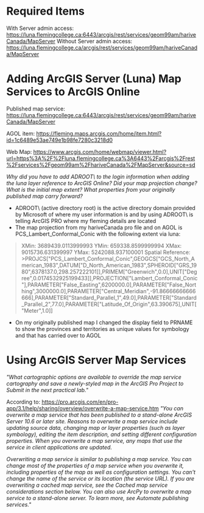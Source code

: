 # Required Items
With Server admin access: https://luna.flemingcollege.ca:6443/arcgis/rest/services/geom99am/hariveCanada/MapServer
Without Server admin access: https://luna.flemingcollege.ca/arcgis/rest/services/geom99am/hariveCanada/MapServer

# Adding ArcGIS Server (Luna) Map Services to ArcGIS Online

Published map service: https://luna.flemingcollege.ca:6443/arcgis/rest/services/geom99am/hariveCanada/MapServer

AGOL item: https://fleming.maps.arcgis.com/home/item.html?id=1c6489e53ae749e1b98fe7280c3218d0

Web Map: https://www.arcgis.com/home/webmap/viewer.html?url=https%3A%2F%2Fluna.flemingcollege.ca%3A6443%2Farcgis%2Frest%2Fservices%2Fgeom99am%2FhariveCanada%2FMapServer&source=sd

*Why did you have to add ADROOT\ to the login information when adding the luna layer reference to ArcGIS Online? Did your map projection change? What is the initial map extent? What properties from your originally published map carry forward?*
- ADROOT\ (active directory root) is the active directory domain provided by Microsoft of where my user information is and by using ADROOT\ is telling ArcGIS PRO where my fleming details are located
- The map projection from my hariveCanada pro file and on AGOL is PCS_Lambert_Conformal_Conic with the following extent via luna:
> XMin: 3689439.0113999993
> YMin: 659338.8599999994
> XMax: 9015736.631399997
> YMax: 5242088.937100001
> Spatial Reference: >PROJCS["PCS_Lambert_Conformal_Conic",GEOGCS["GCS_North_American_1983",DATUM["D_North_American_1983",SPHEROID["GRS_1980",6378137.0,298.257222101]],PRIMEM["Greenwich",0.0],UNIT["Degree",0.0174532925199433]],PROJECTION["Lambert_Conformal_Conic"],PARAMETER["False_Easting",6200000.0],PARAMETER["False_Northing",3000000.0],PARAMETER["Central_Meridian",-91.86666666666666],PARAMETER["Standard_Parallel_1",49.0],PARAMETER["Standard_Parallel_2",77.0],PARAMETER["Latitude_Of_Origin",63.390675],UNIT["Meter",1.0]]
- On my originally published map I changed the display field to PRNAME to show the provinces and territories as unique values for symbology and that has carried over to AGOL

# Using ArcGIS Server Map Services
*"What cartographic options are available to override the map service cartography and save a newly-styled map in the ArcGIS Pro Project to Submit in the next practical lab."*

According to: https://pro.arcgis.com/en/pro-app/3.1/help/sharing/overview/overwrite-a-map-service.htm
*"You can overwrite a map service that has been published to a stand-alone ArcGIS Server 10.6 or later site. Reasons to overwrite a map service include updating source data, changing map or layer properties (such as layer symbology), editing the item description, and setting different configuration properties. When you overwrite a map service, any maps that use the service in client applications are updated.*

*Overwriting a map service is similar to publishing a map service. You can change most of the properties of a map service when you overwrite it, including properties of the map as well as configuration settings. You can't change the name of the service or its location (the service URL). If you are overwriting a cached map service, see the Cached map service considerations section below. You can also use ArcPy to overwrite a map service to a stand-alone server. To learn more, see Automate publishing services."*
